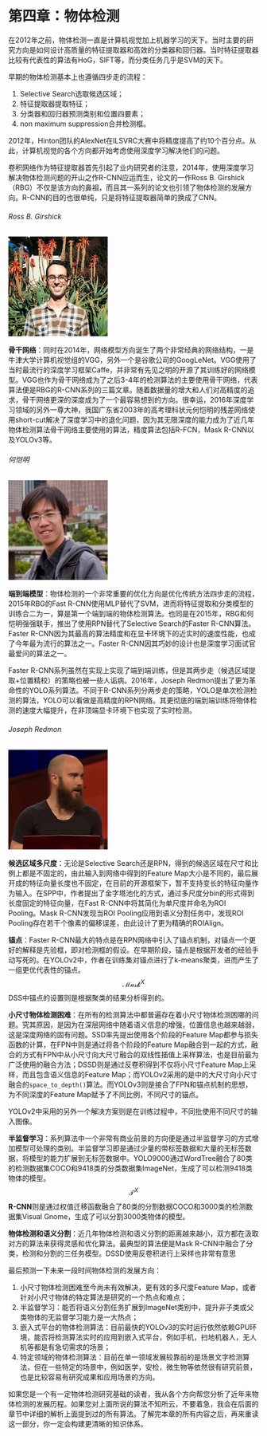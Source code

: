 # 第四章：物体检测

在2012年之前，物体检测一直是计算机视觉加上机器学习的天下。当时主要的研究方向是如何设计高质量的特征提取器和高效的分类器和回归器。当时特征提取器比较有代表性的算法有HoG，SIFT等，而分类任务几乎是SVM的天下。

早期的物体检测基本上也遵循四步走的流程：

1. Selective Search选取候选区域；
2. 特征提取器提取特征；
3. 分类器和回归器预测类别和位置四要素；
4. non maximum suppression合并检测框。

2012年，Hinton团队的AlexNet在ILSVRC大赛中将精度提高了约10个百分点。从此，计算机视觉的各个方向都开始考虑使用深度学习解决他们的问题。

卷积网络作为特征提取器首先引起了业内研究者的注意，2014年，使用深度学习解决物体检测问题的开山之作R-CNN应运而生，论文的一作Ross B. Girshick（RBG）不仅是该方向的鼻祖，而且其一系列的论文也引领了物体检测的发展方向。R-CNN的目的也很单纯，只是将特征提取器简单的换成了CNN。

###### Ross B. Girshick

![](/assets/ObjectDetection_1.png)

**骨干网络**：同时在2014年，网络模型方向诞生了两个非常经典的网络结构，一是牛津大学计算机视觉组的VGG，另外一个是谷歌公司的GoogLeNet。VGG使用了当时最流行的深度学习框架Caffe，并非常有先见之明的开源了其训练好的网络模型。VGG也作为骨干网络成为了之后3-4年的检测算法的主要使用骨干网络，代表算法便是RBG的R-CNN系列的三篇文章。随着数据量的增大和人们对高精度的追求，骨干网络更深的深度成为了一个最容易想到的方向。很幸运，2016年深度学习领域的另外一尊大神，我国广东省2003年的高考理科状元何恺明的残差网络使用short-cut解决了深度学习中的退化问题，因为其无限深度的能力成为了近几年物体检测算法骨干网络主要使用的算法，精度算法包括R-FCN，Mask R-CNN以及YOLOv3等。

###### 何恺明

![](/assets/ObjectDetection_2.png)

**端到端模型**：物体检测的一个非常重要的优化方向是优化传统方法四步走的流程，2015年RBG的Fast R-CNN使用MLP替代了SVM，进而将特征提取和分类模型的训练合二为一，算是第一个端到端的物体检测算法。也同是在2015年，RBG和何恺明强强联手，推出了使用RPN替代了Selective Search的Faster R-CNN算法。Faster R-CNN因为其最高的算法精度和在显卡环境下的近实时的速度性能，也成了今年最为流行的算法之一。Faster R-CNN因其巧妙的设计也是深度学习面试官最爱问的算法之一。

Faster R-CNN系列虽然在实现上实现了端到端训练，但是其两步走（候选区域提取+位置精校）的策略也被一些人诟病。2016年，Joseph Redmon提出了更为革命性的YOLO系列算法。不同于R-CNN系列分两步走的策略，YOLO是单次检测检测的算法，YOLO可以看做是高精度的RPN网络。其更彻底的端到端训练将物体检测的速度大幅提升，在非顶端显卡环境下也实现了实时检测。

###### Joseph Redmon

![](/assets/ObjectDetection_3.png)

**候选区域多尺度**：无论是Selective Search还是RPN，得到的候选区域在尺寸和比例上都是不固定的，由此输入到网络中得到的Feature Map大小是不同的，最后展开成的特征向量长度也不固定，在目前的开源框架下，暂不支持变长的特征向量作为输入。在SPP中，作者提出了金字塔池化的方式，通过多尺度分bin的形式得到长度固定的特征向量，在Fast R-CNN中将其简化为单尺度并命名为ROI Pooling。Mask R-CNN发现当ROI Pooling应用到语义分割任务中，发现ROI Pooling存在若干个像素的偏移误差，由此设计了更为精确的ROIAlign。

**锚点**：Faster R-CNN最大的特点是在RPN网络中引入了锚点机制，对锚点一个更好的解释是先验框，即对检测框的假设。在早期阶段，锚点是根据开发者的经验手动写死的。在YOLOv2中，作者在训练集对锚点进行了k-means聚类，进而产生了一组更优代表性的锚点。$$\mathcal{Mask}^X$$ DSS中锚点的设置则是根据聚类的结果分析得到的。

**小尺寸物体检测困难**：在所有的检测算法中都普遍存在着小尺寸物体检测困哪的问题。究其原因，是因为在深层网络中随着语义信息的增强，位置信息也越来越弱，这是深度网络的固有问题。SSD率先提出使用各个阶段的Feature Map都参与损失函数的计算，在FPN中则是通过将各个阶段的Feature Map融合到一起的方式，融合的方式有FPN中从小尺寸向大尺寸融合的双线性插值上采样算法，也是目前最为广泛使用的融合方法；DSSD则是通过反卷积得到不仅将小尺寸Feature Map上采样，而且包含语义信息的Feature Map；而YOLOv2采用的是中的大尺寸向小尺寸融合的`space_to_depth()`算法。而YOLOv3则是接合了FPN和锚点机制的思想，为不同深度的Feature Map赋予了不同比例，不同尺寸的锚点。

YOLOv2中采用的另外一个解决方案则是在训练过程中，不同批使用不同尺寸的输入图像。

**半监督学习**：系列算法中一个非常有商业前景的方向便是通过半监督学习的方式增加模型可处理的类别。半监督学习即是通过少量的带标签数据和大量的无标签数据，将模型的能力扩展到无标签数据中。YOLO9000通过WordTree融合了80类的检测数据集COCO和9418类的分类数据集ImageNet，生成了可以检测9418类物体的模型。$$\mathcal{T}^X$$ **R-CNN**则是通过权值迁移函数融合了80类的分割数据COCO和3000类的检测数据集Visual Gnome，生成了可以分割3000类物体的模型。

**物体检测和语义分割**：近几年物体检测和语义分割的距离越来越小，双方都在汲取对方的算法来获得灵感和优化算法。最典型的算法便是Mask R-CNN中融合了分类，检测和分割的三任务模型。DSSD使用反卷积进行上采样也非常有意思

最后预测一下未来一段时间物体检测的发展方向：

1. 小尺寸物体检测困难至今尚未有效解决，更有效的多尺度Feature Map，或者针对小尺寸物体的特定算法是研究的一个热点和难点；
2. 半监督学习：能否将语义分割任务扩展到ImageNet类别中，提升非子类或父类物体的无监督学习能力是一大热点；
3. 嵌入式平台的物体检测算法：目前最快的YOLOv3的实时运行依然依赖GPU环境，能否将检测算法实时的应用到嵌入式平台，例如手机，扫地机器人，无人机等都是有急切需求的场景；
4. 特定领域的物体检测算法：目前在单一领域发展较靠前的是场景文字检测算法，但在一些特定的场景中，例如医学，安检，微生物等依然很有研究前景，也是比较容易有研究成果和应用场景的方向。

如果您是一个有一定物体检测研究基础的读者，我从各个方向帮您分析了近年来物体检测的发展历程。如果您对上面所说的算法不知所云，不要着急，我会在后面的章节中详细的解析上面提到过的所有算法。了解完本章的所有内容之后，再来重读这一部分，你一定会构建更清晰的知识体系。